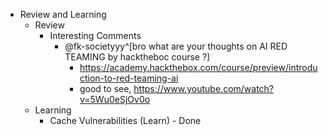- Review and Learning
	- Review
		- Interesting Comments
			- @fk-societyyy^[bro what are your thoughts on AI RED TEAMING  by hacktheboc course ?]
				- https://academy.hackthebox.com/course/preview/introduction-to-red-teaming-ai
				- good to see, https://www.youtube.com/watch?v=5Wu0eSjOv0o 
	- Learning
		- Cache Vulnerabilities (Learn) - Done